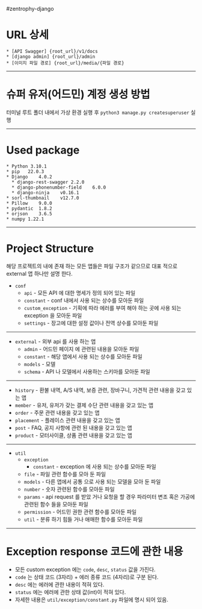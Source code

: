 #zentrophy-django

#  URL 상세
```
* [API Swagger] {root_url}/v1/docs
* [django admin] {root_url}/admin
* [이미지 파일 경로] {root_url}/media/{파일 경로}
```
---
# 슈퍼 유저(어드민) 계정 생성 방법 
  터미널 루트 폴더 내에서 가상 환경 실행 후 `python3 manage.py createsuperuser` 실행

---
# Used package
    * Python 3.10.1
    * pip	22.0.3
    * Django	4.0.2
      * django-rest-swagger	2.2.0
      * django-phonenumber-field	6.0.0
      * django-ninja	v0.16.1
    * sorl-thumbnail	v12.7.0
    * Pillow	9.0.0
    * pydantic	1.8.2
    * orjson	3.6.5
    * numpy	1.22.1
---
# Project Structure
해당 프로젝트의 내에 존재 하는 모든 앱들은 파일 구조가 같으므로 대표 적으로 external 앱 하나만 설명 한다.
  * `conf`
    * `api` - 모든 API 에 대한 명세가 정의 되어 있는 파일
    * `constant` - conf 내에서 사용 되는 상수를 모아둔 파일
    * `custom_exception` - 기획에 따라 에러를 부여 해야 하는 곳에 사용 되는 exception 을 모아둔 파일
    * `settings` - 장고에 대한 설정 값이나 전역 상수를 모아둔 파일
---
  * `external` - 외부 api 를 사용 하는 앱
    * `admin` - 어드민 페이지 에 관련된 내용을 모아둔 파일
    * `constant` - 해당 앱에서 사용 되는 상수를 모아둔 파일
    * `models` - 모델
    * `schema` - API 나 모델에서 사용하는 스키마를 모아둔 파일
---
  * `history` - 환불 내역, A/S 내역, 보증 관련, 장바구니, 가견적 관련 내용을 갖고 있는 앱
  * `member` - 유저, 유저가 갖는 결제 수단 관련 내용을 갖고 있는 앱
  * `order` - 주문 관련 내용을 갖고 있는 앱
  * `placement` - 플레이스 관련 내용을 갖고 있는 앱
  * `post` - FAQ, 공지 사항에 관련 된 내용을 갖고 있는 앱
  * `product` - 모터사이클, 상품 관련 내용을 갖고 있는 앱
---
  * `util`
    * `exception`
      * `constant` - exception 에 사용 되는 상수를 모아둔 파일
    * `file` - 파일 관련 함수를 모아 둔 파일
    * `models` - 다른 앱에서 공통 으로 사용 되는 모델을 모아 둔 파일
    * `number` - 숫자 관련된 함수를 모아둔 파일
    * `params` - api request 를 받았 거나 요청을 할 경우 파라미터 변조 혹은 가공에 관련된 함수 들을 모아둔 파일 
    * `permission` - 어드민 권한 관련 함수를 모아둔 파일
    * `util` - 분류 하기 힘들 거나 애매한 함수를 모아둔 파일
---
# Exception response 코드에 관한 내용
  * 모든 custom exception 에는 `code`, `desc`, `status` 값을 가진다.
  * `code` 는 상태 코드 (3자리) + 에러 종류 코드 (4자리)로 구분 된다.
  * `desc` 에는 에러에 관한 내용이 적혀 있다.
  * `status` 에는 에러에 관한 상태 값(int)이 적혀 있다.
  * 자세한 내용은 `util/exception/constant.py` 파일에 명시 되어 있음.

